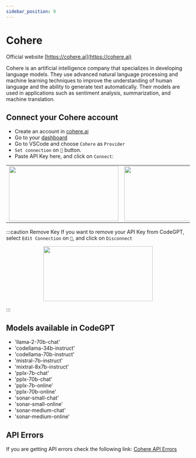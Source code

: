 ```yaml
---
sidebar_position: 9
---
```

# Cohere
Official website [https://cohere.ai](https://cohere.ai)

Cohere is an artificial intelligence company that specializes in developing language models. They use advanced natural language processing and machine learning techniques to improve the understanding of human language and the ability to generate text automatically. Their models are used in applications such as sentiment analysis, summarization, and machine translation.

## Connect your Cohere account
- Create an account in [cohere.ai](https://cohere.ai/)
- Go to your [dashboard](https://dashboard.cohere.com/api-keys)
- Go to VSCode and choose `Cohere` as `Provider`
- `Set connection` on `🔑` button.
- Paste API Key here, and click on `Connect`:
  
<table>
  <tr>
    <td align="center">
      <img width="300" height="150" src="https://github.com/davila7/code-gpt-docs/assets/37567214/175150d1-5d35-47b6-a60e-d74118d7088e" />
    </td>
    <td align="center">
      <img width="300" height="150" src="https://github.com/davila7/code-gpt-docs/assets/37567214/58d8c281-2a4c-4a6c-8da7-0e9f60fed1af" />
    </td>
  </tr>
</table>


:::caution Remove Key
If you want to remove your API Key from CodeGPT, select `Edit Connection` on `🔑`, and click on `Disconnect`

<p align="center">
      <img width="300" height="150" src="https://github.com/davila7/code-gpt-docs/assets/37567214/73a9f416-5c45-44f1-b2b1-2891dedd5683" />
</p>

:::

## Models available in CodeGPT
- 'llama-2-70b-chat'
- 'codellama-34b-instruct'
- 'codellama-70b-instruct'
- 'mistral-7b-instruct'
- 'mixtral-8x7b-instruct'
- 'pplx-7b-chat'
- 'pplx-70b-chat'
- 'pplx-7b-online'
- 'pplx-70b-online'
- 'sonar-small-chat'
- 'sonar-small-online'
- 'sonar-medium-chat'
- 'sonar-medium-online'
  
## API Errors
If you are getting API errors check the following link: [Cohere API Errors](https://docs.cohere.ai/reference/errors)
